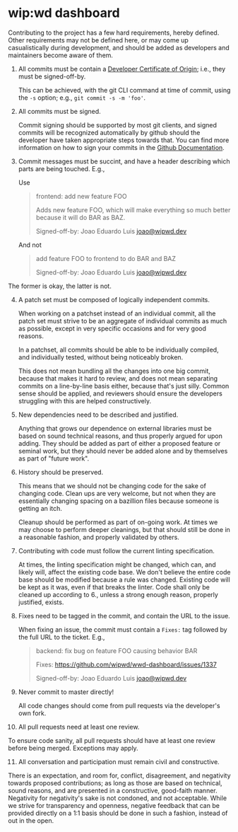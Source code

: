 wip:wd dashboard
================


Contributing to the project has a few hard requirements, hereby defined. Other
requirements may not be defined here, or may come up casualistically during
development, and should be added as developers and maintainers become aware of
them.


1. All commits must be contain a [Developer Certificate of
   Origin](https://developercertificate.org/); i.e., they
   must be signed-off-by.

   This can be achieved, with the git CLI command at
   time of commit, using the `-s` option; e.g., `git commit -s -m 'foo'`.

2. All commits must be signed.

   Commit signing should be supported by most git clients, and signed commits
   will be recognized automatically by github should the developer have taken
   appropriate steps towards that. You can find more information on how to
   sign your commits in the [Github
   Documentation](https://docs.github.com/en/free-pro-team@latest/github/authenticating-to-github/managing-commit-signature-verification).

3. Commit messages must be succint, and have a header describing which parts
   are being touched. E.g.,

   Use
      > frontend: add new feature FOO
      >
      >   Adds new feature FOO, which will make everything so much better
      >   because it will do BAR as BAZ.
      >
      >   Signed-off-by: Joao Eduardo Luis <joao@wipwd.dev>
      >

   And not
      > add feature FOO to frontend to do BAR and BAZ
      >
      >   Signed-off-by: Joao Eduardo Luis <joao@wipwd.dev>


  The former is okay, the latter is not.

4. A patch set must be composed of logically independent commits.

   When working on a patchset instead of an individual commit, all the patch
   set must strive to be an aggregate of individual commits as much as
   possible, except in very specific occasions and for very good reasons.

   In a patchset, all commits should be able to be individually compiled, and
   individually tested, without being noticeably broken.

   This does not mean bundling all the changes into one big commit, because
   that makes it hard to review, and does not mean separating commits on a
   line-by-line basis either, because that's just silly. Common sense should
   be applied, and reviewers should ensure the developers struggling with this
   are helped constructively.

5. New dependencies need to be described and justified.

   Anything that grows our dependence on external libraries must be based on
   sound technical reasons, and thus properly argued for upon adding. They
   should be added as part of either a proposed feature or seminal work, but
   they should never be added alone and by themselves as part of "future
   work".

6. History should be preserved.

   This means that we should not be changing code for the sake of changing
   code. Clean ups are very welcome, but not when they are essentially
   changing spacing on a bazillion files because someone is getting an itch.

   Cleanup should be performed as part of on-going work. At times we may
   choose to perform deeper cleanings, but that should still be done in a
   reasonable fashion, and properly validated by others.

7. Contributing with code must follow the current linting specification.

   At times, the linting specification might be changed, which can, and likely
   will, affect the existing code base. We don't believe the entire code base
   should be modified because a rule was changed. Existing code will be kept
   as it was, even if that breaks the linter. Code shall only be cleaned up
   according to 6., unless a strong enough reason, properly justified, exists.

8. Fixes need to be tagged in the commit, and contain the URL to the issue.

   When fixing an issue, the commit must contain a `Fixes:` tag followed by
   the full URL to the ticket. E.g.,

   > backend: fix bug on feature FOO causing behavior BAR
   >
   > Fixes: https://github.com/wipwd/wwd-dashboard/issues/1337
   >
   > Signed-off-by: Joao Eduardo Luis <joao@wipwd.dev>
   >

9. Never commit to master directly!

   All code changes should come from pull requests via the developer's own
   fork.

10. All pull requests need at least one review.

   To ensure code sanity, all pull requests should have at least one review
   before being merged. Exceptions may apply.

11. All conversation and participation must remain civil and constructive.

   There is an expectation, and room for, conflict, disagreement, and
   negativity towards proposed contributions; as long as those are based on
   technical, sound reasons, and are presented in a constructive, good-faith
   manner. Negativity for negativity's sake is not condoned, and not
   acceptable. While we strive for transparency and openness, negative
   feedback that can be provided directly on a 1:1 basis should be done in
   such a fashion, instead of out in the open.

